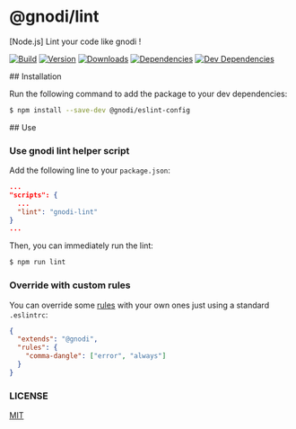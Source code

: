 # @gnodi/lint

[Node.js] Lint your code like gnodi !

[![Build][build-image]][build-url]
[![Version][version-image]][version-url]
[![Downloads][downloads-image]][downloads-url]
[![Dependencies][dependencies-image]][dependencies-url]
[![Dev Dependencies][dev-dependencies-image]][dev-dependencies-url]

## Installation

Run the following command to add the package to your dev dependencies:
```sh
$ npm install --save-dev @gnodi/eslint-config
```

## Use

### Use gnodi lint helper script

Add the following line to your `package.json`:
```json
...
"scripts": {
  ...
  "lint": "gnodi-lint"
}
...
```

Then, you can immediately run the lint:
```sh
$ npm run lint
```

### Override with custom rules

You can override some [rules](http://eslint.org/docs/rules/) with your own ones just using a standard `.eslintrc`:
```json
{
  "extends": "@gnodi",
  "rules": {
    "comma-dangle": ["error", "always"]
  }
}
```

### LICENSE

[MIT](LICENSE)

[build-image]: https://img.shields.io/travis/gnodi/eslint-config.svg?style=flat
[build-url]: https://travis-ci.org/gnodi/eslint-config
[version-image]: https://img.shields.io/npm/v/@gnodi/eslint-config.svg?style=flat
[version-url]: https://npmjs.org/package/@gnodi/eslint-config
[downloads-image]: https://img.shields.io/npm/dm/@gnodi/eslint-config.svg?style=flat
[downloads-url]: https://npmjs.org/package/@gnodi/eslint-config
[dependencies-image]:https://david-dm.org/gnodi/eslint-config.svg
[dependencies-url]:https://david-dm.org/gnodi/eslint-config
[dev-dependencies-image]:https://david-dm.org/gnodi/eslint-config/dev-status.svg
[dev-dependencies-url]:https://david-dm.org/gnodi/eslint-config#info=devDependencies
